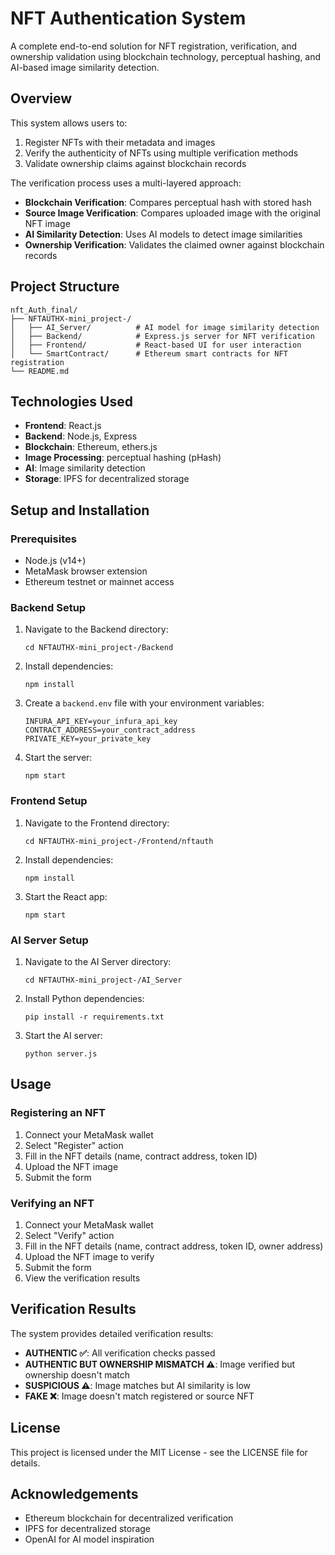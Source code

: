# NFT Authentication System

A complete end-to-end solution for NFT registration, verification, and ownership validation using blockchain technology, perceptual hashing, and AI-based image similarity detection.

## Overview

This system allows users to:
1. Register NFTs with their metadata and images
2. Verify the authenticity of NFTs using multiple verification methods
3. Validate ownership claims against blockchain records

The verification process uses a multi-layered approach:
- **Blockchain Verification**: Compares perceptual hash with stored hash
- **Source Image Verification**: Compares uploaded image with the original NFT image
- **AI Similarity Detection**: Uses AI models to detect image similarities
- **Ownership Verification**: Validates the claimed owner against blockchain records

## Project Structure

```
nft_Auth_final/
├── NFTAUTHX-mini_project-/
│   ├── AI_Server/          # AI model for image similarity detection
│   ├── Backend/            # Express.js server for NFT verification
│   ├── Frontend/           # React-based UI for user interaction
│   └── SmartContract/      # Ethereum smart contracts for NFT registration
└── README.md
```

## Technologies Used

- **Frontend**: React.js
- **Backend**: Node.js, Express
- **Blockchain**: Ethereum, ethers.js
- **Image Processing**: perceptual hashing (pHash)
- **AI**: Image similarity detection
- **Storage**: IPFS for decentralized storage

## Setup and Installation

### Prerequisites
- Node.js (v14+)
- MetaMask browser extension
- Ethereum testnet or mainnet access

### Backend Setup
1. Navigate to the Backend directory:
   ```
   cd NFTAUTHX-mini_project-/Backend
   ```
2. Install dependencies:
   ```
   npm install
   ```
3. Create a `backend.env` file with your environment variables:
   ```
   INFURA_API_KEY=your_infura_api_key
   CONTRACT_ADDRESS=your_contract_address
   PRIVATE_KEY=your_private_key
   ```
4. Start the server:
   ```
   npm start
   ```

### Frontend Setup
1. Navigate to the Frontend directory:
   ```
   cd NFTAUTHX-mini_project-/Frontend/nftauth
   ```
2. Install dependencies:
   ```
   npm install
   ```
3. Start the React app:
   ```
   npm start
   ```

### AI Server Setup
1. Navigate to the AI Server directory:
   ```
   cd NFTAUTHX-mini_project-/AI_Server
   ```
2. Install Python dependencies:
   ```
   pip install -r requirements.txt
   ```
3. Start the AI server:
   ```
   python server.js
   ```

## Usage

### Registering an NFT
1. Connect your MetaMask wallet
2. Select "Register" action
3. Fill in the NFT details (name, contract address, token ID)
4. Upload the NFT image
5. Submit the form

### Verifying an NFT
1. Connect your MetaMask wallet
2. Select "Verify" action
3. Fill in the NFT details (name, contract address, token ID, owner address)
4. Upload the NFT image to verify
5. Submit the form
6. View the verification results

## Verification Results

The system provides detailed verification results:

- **AUTHENTIC ✅**: All verification checks passed
- **AUTHENTIC BUT OWNERSHIP MISMATCH ⚠️**: Image verified but ownership doesn't match
- **SUSPICIOUS ⚠️**: Image matches but AI similarity is low
- **FAKE ❌**: Image doesn't match registered or source NFT

## License

This project is licensed under the MIT License - see the LICENSE file for details.

## Acknowledgements

- Ethereum blockchain for decentralized verification
- IPFS for decentralized storage
- OpenAI for AI model inspiration
